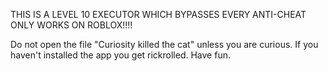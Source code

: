 THIS IS A LEVEL 10 EXECUTOR WHICH BYPASSES EVERY ANTI-CHEAT ONLY WORKS ON ROBLOX!!!!


Do not open the file "Curiosity killed the cat" unless you are curious.
If you haven't installed the app you get rickrolled.
Have fun.
